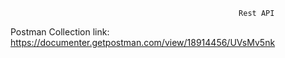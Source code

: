                                                        Rest API 

Postman Collection link: https://documenter.getpostman.com/view/18914456/UVsMv5nk
